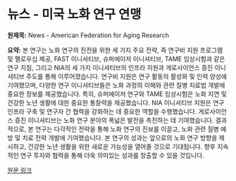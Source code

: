 # 뉴스 - 미국 노화 연구 연맹

**원제목:** News - American Federation for Aging Research

**요약:** 본 연구는 노화 연구의 진전을 위한 세 가지 주요 전략, 즉 연구비 지원 프로그램 및 펠로우십 제공, FAST 이니셔티브, 슈퍼에이저 이니셔티브, TAME 임상시험과 같은 연구 지침, 그리고 NIA의 세 가지 이니셔티브의 인프라 지원과 게로사이언스 증진 이니셔티브 주도를 통해 이루어졌습니다.  연구비 지원은 연구 활동의 활성화 및 인력 양성에 기여했으며,  다양한 연구 이니셔티브들은 노화 과정의 이해와 관련 질병 치료법 개발에 중요한 정보를 제공했습니다. 특히,  슈퍼에이저 연구와 TAME 임상시험은 노화 지연 및 건강한 노년 생활에 대한 중요한 통찰력을 제공했습니다.  NIA 이니셔티브 지원은 연구 인프라 구축 및 연구자 간 협력을 강화하는 데 중요한 역할을 수행했습니다.  게로사이언스 증진 이니셔티브는 노화 연구 분야의 폭넓은 발전을 촉진하는 데 기여했습니다.  결과적으로, 본 연구는 다각적인 전략을 통해 노화 연구의 진보를 이끌고, 노화 관련 질병 예방 및 치료 전략 개발에 기여했습니다.  본 연구의 성과는 앞으로의 노화 연구 방향을 제시하고, 건강한 노년 생활을 위한 새로운 가능성을 열어줄 것으로 기대됩니다.  향후 지속적인 연구 투자와 협력을 통해 더욱 의미있는 성과를 창출할 수 있을 것입니다.

[원문 링크](https://www.afar.org/news/p58?token=ZITucLcZA6ADhSwVBG5IfqhnxslZg7Yriagg-biological-sciences-programscientific-awardsscientific-awardsscientific-awardsiagg-biological-sciences-programscientific-awardsscientific-awards)
